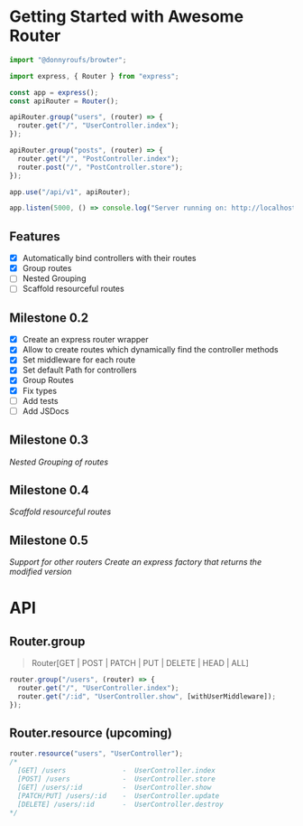 # Getting Started with Awesome Router

```ts
import "@donnyroufs/browter";

import express, { Router } from "express";

const app = express();
const apiRouter = Router();

apiRouter.group("users", (router) => {
  router.get("/", "UserController.index");
});

apiRouter.group("posts", (router) => {
  router.get("/", "PostController.index");
  router.post("/", "PostController.store");
});

app.use("/api/v1", apiRouter);

app.listen(5000, () => console.log("Server running on: http://localhost:5000"));
```

## Features

- [x] Automatically bind controllers with their routes
- [x] Group routes
- [ ] Nested Grouping
- [ ] Scaffold resourceful routes

## Milestone 0.2

- [x] Create an express router wrapper
- [x] Allow to create routes which dynamically find the controller methods
- [x] Set middleware for each route
- [x] Set default Path for controllers
- [x] Group Routes
- [x] Fix types
- [ ] Add tests
- [ ] Add JSDocs

## Milestone 0.3

_Nested Grouping of routes_

## Milestone 0.4

_Scaffold resourceful routes_

## Milestone 0.5

_Support for other routers_
_Create an express factory that returns the modified version_

# API

## Router.group

> Router[GET | POST | PATCH | PUT | DELETE | HEAD | ALL]

```ts
router.group("/users", (router) => {
  router.get("/", "UserController.index");
  router.get("/:id", "UserController.show", [withUserMiddleware]);
});
```

## Router.resource (upcoming)

```ts
router.resource("users", "UserController");
/*
  [GET] /users              -  UserController.index
  [POST] /users             -  UserController.store
  [GET] /users/:id          -  UserController.show
  [PATCH/PUT] /users/:id    -  UserController.update
  [DELETE] /users/:id       -  UserController.destroy
*/
```

